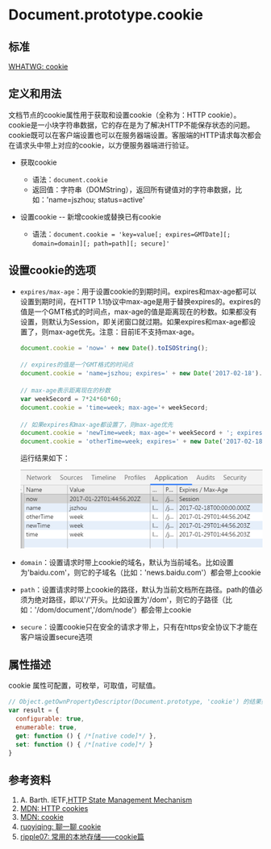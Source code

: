 # Document.prototype.cookie

## 标准
[WHATWG: cookie](https://html.spec.whatwg.org/#dom-document-cookie)

## 定义和用法
文档节点的cookie属性用于获取和设置cookie（全称为：HTTP cookie）。cookie是一小块字符串数据，它的存在是为了解决HTTP不能保存状态的问题。cookie既可以在客户端设置也可以在服务器端设置。客服端的HTTP请求每次都会在请求头中带上对应的cookie，以方便服务器端进行验证。

- 获取cookie
  - 语法：`document.cookie`
  - 返回值：字符串（DOMString），返回所有键值对的字符串数据，比如：'name=jszhou; status=active'
  
  
- 设置cookie -- 新增cookie或替换已有cookie
  - 语法：`document.cookie = 'key=value[; expires=GMTDate][; domain=domain][; path=path][; secure]'`

## 设置cookie的选项
- `expires/max-age`：用于设置cookie的到期时间。expires和max-age都可以设置到期时间，在HTTP 1.1协议中max-age是用于替换expires的。expires的值是一个GMT格式的时间点，max-age的值是距离现在的秒数。如果都没有设置，则默认为Session，即关闭窗口就过期。如果expires和max-age都设置了，则max-age优先。注意：目前IE不支持max-age。
  ```javascript
  document.cookie = 'now=' + new Date().toISOString();
  
  // expires的值是一个GMT格式的时间点
  document.cookie = 'name=jszhou; expires=' + new Date('2017-02-18').toUTCString();

  // max-age表示距离现在的秒数
  var weekSecord = 7*24*60*60;
  document.cookie = 'time=week; max-age='+ weekSecord;

  // 如果expires和max-age都设置了，则max-age优先
  document.cookie = 'newTime=week; max-age='+ weekSecord + '; expires=' + new Date('2017-02-18').toUTCString();
  document.cookie = 'otherTime=week; expires=' + new Date('2017-02-18').toUTCString() + '; max-age='+ weekSecord;
  ```
  运行结果如下：
  
  ![setExpires](./img/setExpires.png)
  
- `domain`：设置请求时带上cookie的域名，默认为当前域名。比如设置为'baidu.com'，则它的子域名（比如：'news.baidu.com'）都会带上cookie

- `path`：设置请求时带上cookie的路径，默认为当前文档所在路径。path的值必须为绝对路径，即以'/'开头。比如设置为'/dom'，则它的子路径（比如：'/dom/document','/dom/node'）都会带上cookie

- `secure`：设置cookie只在安全的请求才带上，只有在https安全协议下才能在客户端设置secure选项

## 属性描述
cookie 属性可配置，可枚举，可取值，可赋值。

```javascript
// Object.getOwnPropertyDescriptor(Document.prototype, 'cookie') 的结果如下：
var result = {
  configurable: true,
  enumerable: true,
  get: function () { /*[native code]*/ },
  set: function () { /*[native code]*/ }
}
```

## 参考资料
1. A. Barth. IETF,[HTTP State Management Mechanism](https://tools.ietf.org/html/rfc6265)
2. [MDN: HTTP cookies](https://developer.mozilla.org/en-US/docs/Web/HTTP/Cookies)
2. [MDN: cookie](https://developer.mozilla.org/en-US/docs/Web/API/Document/cookie)
3. [ruoyiqing: 聊一聊 cookie](https://segmentfault.com/a/1190000004556040)
4. [ripple07: 常用的本地存储——cookie篇](https://segmentfault.com/a/1190000004743454)
